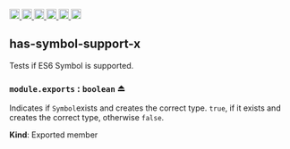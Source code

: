 <a
  href="https://travis-ci.org/Xotic750/has-symbol-support-x"
  title="Travis status">
<img
  src="https://travis-ci.org/Xotic750/has-symbol-support-x.svg?branch=master"
  alt="Travis status" height="18">
</a>
<a
  href="https://david-dm.org/Xotic750/has-symbol-support-x"
  title="Dependency status">
<img src="https://david-dm.org/Xotic750/has-symbol-support-x/status.svg"
  alt="Dependency status" height="18"/>
</a>
<a
  href="https://david-dm.org/Xotic750/has-symbol-support-x?type=dev"
  title="devDependency status">
<img src="https://david-dm.org/Xotic750/has-symbol-support-x/dev-status.svg"
  alt="devDependency status" height="18"/>
</a>
<a
  href="https://badge.fury.io/js/has-symbol-support-x"
  title="npm version">
<img src="https://badge.fury.io/js/has-symbol-support-x.svg"
  alt="npm version" height="18">
</a>
<a
  href="https://www.jsdelivr.com/package/npm/has-symbol-support-x"
  title="jsDelivr hits">
<img src="https://data.jsdelivr.com/v1/package/npm/has-symbol-support-x/badge?style=rounded"
  alt="jsDelivr hits" height="18">
</a>
<a
  href="https://bettercodehub.com/results/Xotic750/has-symbol-support-x"
  title="bettercodehub score">
<img src="https://bettercodehub.com/edge/badge/Xotic750/has-symbol-support-x?branch=master"
  alt="bettercodehub score" height="18">
</a>

<a name="module_has-symbol-support-x"></a>

## has-symbol-support-x

Tests if ES6 Symbol is supported.

<a name="exp_module_has-symbol-support-x--module.exports"></a>

### `module.exports` : <code>boolean</code> ⏏

Indicates if `Symbol`exists and creates the correct type.
`true`, if it exists and creates the correct type, otherwise `false`.

**Kind**: Exported member
